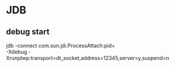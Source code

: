 # JDB

## debug start
jdb -connect com.sun.jdi.ProcessAttach:pid=   
-Xdebug -Xrunjdwp:transport=dt_socket,address=12345,server=y,suspend=n   

